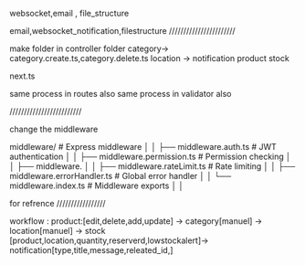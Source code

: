 websocket,email , file_structure

email,websocket_notification,filestructure
///////////////////////

make folder in controller folder
category-> category.create.ts,category.delete.ts
location ->
notification
product
stock

next.ts


same process in routes also
same process in validator also

/////////////////////////

 change the middleware

middleware/                # Express middleware
│   │   ├── middleware.auth.ts     # JWT authentication
│   │   ├── middleware.permission.ts # Permission checking
│   │   ├── middleware.
│   │   ├── middleware.rateLimit.ts # Rate limiting
│   │   ├── middleware.errorHandler.ts # Global error handler
│   │   └── middleware.index.ts    # Middleware exports
│   │

for refrence
/////////////////


workflow :
product:[edit,delete,add,update] -> category[manuel] -> location[manuel] -> stock [product,location,quantity,reserverd,lowstockalert]-> notification[type,title,message,releated_id,]